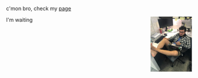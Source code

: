 c'mon bro, check my [page](https://henriquelaureano.github.io/)

<img align='right' height='150' src='laurence_waiting.jpg'>

I'm waiting
